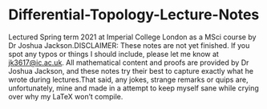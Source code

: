 # Differential-Topology-Lecture-Notes
Lectured Spring term 2021 at Imperial College London as a MSci course by Dr Joshua Jackson.DISCLAIMER:  These notes are not yet finished.  If you spot any typos or things I should include, please let me know at jk3617@ic.ac.uk.  All mathematical content and proofs are provided by Dr Joshua Jackson,  and these notes try their best to capture exactly what he wrote during lectures.That said, any jokes, strange remarks or quips are, unfortunately, mine and made in a attempt to keep myself sane while crying over why my LaTeX won’t compile.
